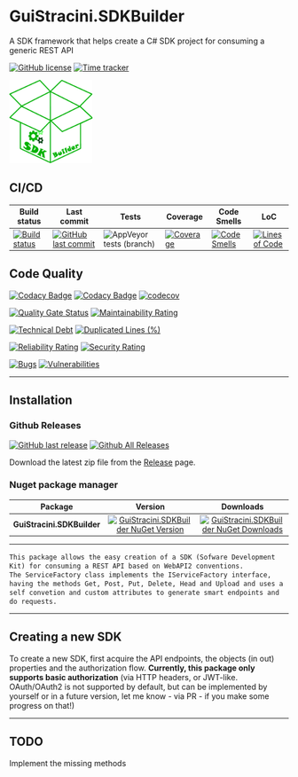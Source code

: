 # GuiStracini.SDKBuilder

A SDK framework that helps create a C# SDK project for consuming a generic REST API

[![GitHub license](https://img.shields.io/github/license/guibranco/GuiStracini.SDKBuilder)](https://github.com/guibranco/GuiStracini.SDKBuilder)
[![Time tracker](https://wakatime.com/badge/github/guibranco/GuiStracini.SDKBuilder.svg)](https://wakatime.com/badge/github/guibranco/GuiStracini.SDKBuilder)

<img src="https://raw.githubusercontent.com/guibranco/GuiStracini.SDKBuilder/main/logo.png" alt="GuiStracini.SDKBuilder" width="150" height="150">

## CI/CD

| Build status | Last commit | Tests | Coverage | Code Smells | LoC | 
|--------------|-------------|-------|----------|-------------|-----|
| [![Build status](https://ci.appveyor.com/api/projects/status/21n1ykfup5qpx6gy/branch/main?svg=true)](https://ci.appveyor.com/project/guibranco/guistracini-sdkbuilder/branch/main) | [![GitHub last commit](https://img.shields.io/github/last-commit/guibranco/GuiStracini.SDKBuilder/main)](https://github.com/guibranco/GuiStracini.SDKBuilder) | ![AppVeyor tests (branch)](https://img.shields.io/appveyor/tests/guibranco/guistracini-sdkbuilder/main?compact_message) | [![Coverage](https://sonarcloud.io/api/project_badges/measure?project=guibranco_GuiStracini.SDKBuilder&metric=coverage&branch=main)](https://sonarcloud.io/dashboard?id=guibranco_GuiStracini.SDKBuilder) | [![Code Smells](https://sonarcloud.io/api/project_badges/measure?project=guibranco_GuiStracini.SDKBuilder&metric=code_smells&branch=main)](https://sonarcloud.io/dashboard?id=guibranco_GuiStracini.SDKBuilder) | [![Lines of Code](https://sonarcloud.io/api/project_badges/measure?project=guibranco_GuiStracini.SDKBuilder&metric=ncloc&branch=main)](https://sonarcloud.io/dashboard?id=guibranco_GuiStracini.SDKBuilder) | 

## Code Quality

[![Codacy Badge](https://app.codacy.com/project/badge/Grade/572455795b584087bd465974d2dce1a4)](https://www.codacy.com/gh/guibranco/GuiStracini.SDKBuilder/dashboard?utm_source=github.com&amp;utm_medium=referral&amp;utm_content=guibranco/GuiStracini.SDKBuilder&amp;utm_campaign=Badge_Grade)
[![Codacy Badge](https://app.codacy.com/project/badge/Coverage/572455795b584087bd465974d2dce1a4)](https://www.codacy.com/gh/guibranco/GuiStracini.SDKBuilder/dashboard?utm_source=github.com&utm_medium=referral&utm_content=guibranco/GuiStracini.SDKBuilder&utm_campaign=Badge_Coverage)
[![codecov](https://codecov.io/gh/guibranco/GuiStracini.SDKBuilder/branch/main/graph/badge.svg?token=pFvFFTF2bb)](https://codecov.io/gh/guibranco/GuiStracini.SDKBuilder)

[![Quality Gate Status](https://sonarcloud.io/api/project_badges/measure?project=guibranco_GuiStracini.SDKBuilder&metric=alert_status)](https://sonarcloud.io/dashboard?id=guibranco_GuiStracini.SDKBuilder)
[![Maintainability Rating](https://sonarcloud.io/api/project_badges/measure?project=guibranco_GuiStracini.SDKBuilder&metric=sqale_rating)](https://sonarcloud.io/dashboard?id=guibranco_GuiStracini.SDKBuilder)

[![Technical Debt](https://sonarcloud.io/api/project_badges/measure?project=guibranco_GuiStracini.SDKBuilder&metric=sqale_index)](https://sonarcloud.io/dashboard?id=guibranco_GuiStracini.SDKBuilder)
[![Duplicated Lines (%)](https://sonarcloud.io/api/project_badges/measure?project=guibranco_GuiStracini.SDKBuilder&metric=duplicated_lines_density)](https://sonarcloud.io/dashboard?id=guibranco_GuiStracini.SDKBuilder)

[![Reliability Rating](https://sonarcloud.io/api/project_badges/measure?project=guibranco_GuiStracini.SDKBuilder&metric=reliability_rating)](https://sonarcloud.io/dashboard?id=guibranco_GuiStracini.SDKBuilder)
[![Security Rating](https://sonarcloud.io/api/project_badges/measure?project=guibranco_GuiStracini.SDKBuilder&metric=security_rating)](https://sonarcloud.io/dashboard?id=guibranco_GuiStracini.SDKBuilder)

[![Bugs](https://sonarcloud.io/api/project_badges/measure?project=guibranco_GuiStracini.SDKBuilder&metric=bugs)](https://sonarcloud.io/dashboard?id=guibranco_GuiStracini.SDKBuilder)
[![Vulnerabilities](https://sonarcloud.io/api/project_badges/measure?project=guibranco_GuiStracini.SDKBuilder&metric=vulnerabilities)](https://sonarcloud.io/dashboard?id=guibranco_GuiStracini.SDKBuilder)

---

## Installation

### Github Releases

[![GitHub last release](https://img.shields.io/github/release-date/guibranco/GuiStracini.SDKBuilder.svg?style=flat)](https://github.com/guibranco/GuiStracini.SDKBuilder) [![Github All Releases](https://img.shields.io/github/downloads/guibranco/GuiStracini.SDKBuilder/total.svg?style=flat)](https://github.com/guibranco/GuiStracini.SDKBuilder)

Download the latest zip file from the [Release](https://github.com/GuiBranco/GuiStracini.SDKBuilder/releases) page.

### Nuget package manager

| Package | Version | Downloads |
|------------------|:-------:|:-------:|
| **GuiStracini.SDKBuilder** | [![GuiStracini.SDKBuilder NuGet Version](https://img.shields.io/nuget/v/GuiStracini.SDKBuilder.svg?style=flat)](https://www.nuget.org/packages/GuiStracini.SDKBuilder/) | [![GuiStracini.SDKBuilder NuGet Downloads](https://img.shields.io/nuget/dt/GuiStracini.SDKBuilder.svg?style=flat)](https://www.nuget.org/packages/GuiStracini.SDKBuilder/) |

---

```
This package allows the easy creation of a SDK (Sofware Development Kit) for consuming a REST API based on WebAPI2 conventions.
The ServiceFactory class implements the IServiceFactory interface, having the methods Get, Post, Put, Delete, Head and Upload and uses a self convetion and custom attributes to generate smart endpoints and do requests.
```

---

## Creating a new SDK

To create a new SDK, first acquire the API endpoints, the objects (in out) properties and the authorization flow.
**Currently, this package only supports basic authorization** (via HTTP headers, or JWT-like. OAuth/OAuth2 is not supported by default, but can be implemented by yourself or in a future version, let me know - via PR - if you make some progress on that!)

---

## TODO

Implement the missing methods
